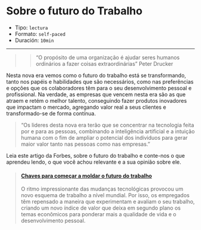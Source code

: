# Sobre o futuro do Trabalho

* Tipo: `lectura`
* Formato: `self-paced`
* Duración: `10min`

***

>> “O propósito de uma organização é ajudar seres humanos ordinários a fazer coisas extraordinárias”
Peter Drucker

Nesta nova era vemos como o futuro do trabalho está se transformando, tanto nos papéis e habilidades que são necessários, como nas preferências e opções que os colaboradores têm para o seu desenvolvimento pessoal e profissional.
Na verdade, as empresas que vencem nesta era são as que atraem e retém o melhor talento, conseguindo fazer produtos inovadores que impactam o mercado, agregando valor real a seus clientes e transformado-se de forma contínua.

>“Os lideres desta nova era terão que se concentrar na tecnologia feita por e para as pessoas, combinando a inteligência artificial e a intuição humana com o fim de ampliar o potencial dos individuos para gerar maior valor tanto nas pessoas como nas empresas.”

Leia este artigo da Forbes, sobre o futuro do trabalho e conte-nos o que aprendeu lendo, o que você achou relevante e a sua opinião sobre ele.

<blockquote class="embedly-card"><h4><a href="https://www.forbes.com.mx/crear-hoy-el-futuro-del-trabajo/">Chaves para começar a moldar o futuro do trabalho</a></h4><p>O ritmo impressionante das mudanças tecnológicas provocou um novo esquema de trabalho a nível mundial. Por isso, os empregados têm repensado a maneira que experimentam e avaliam o seu trabalho, criando um novo índice de valor que deixa em segundo plano os temas econômicos para ponderar mais a qualidade de vida e o desenvolvimento pessoal.</p></blockquote>

